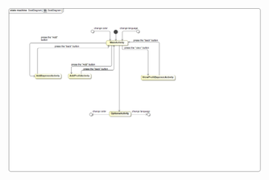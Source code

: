 
![Image alt](https://github.com/Andrey-Zelinskiy/Money_Helper/blob/master/diagrams/State/SostDiagram.png)
